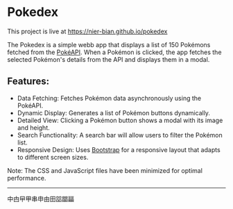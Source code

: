 # Pokedex

This project is live at https://nier-bian.github.io/pokedex

The Pokedex is a simple webb app that displays a list of 150 Pokémons fetched from the [PokéAPI](https://pokeapi.co/). When a Pokémon is clicked, the app fetches the selected Pokémon's details from the API and displays them in a modal.

## Features:

- Data Fetching: Fetches Pokémon data asynchronously using the PokéAPI.
- Dynamic Display: Generates a list of Pokémon buttons dynamically.
- Detailed View: Clicking a Pokémon button shows a modal with its image and height.
- Search Functionality: A search bar will allow users to filter the Pokémon list.
- Responsive Design: Uses [Bootstrap](https://getbootstrap.com/) for a responsive layout that adapts to different screen sizes.

Note: The CSS and JavaScript files have been minimized for optimal performance.

---

中甴曱甲串申由田㗊𣊫㽬